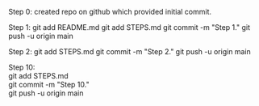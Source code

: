 Step 0: created repo on github which provided initial commit.

Step 1: git add README.md
		git add STEPS.md
		git commit -m "Step 1."
		git push -u origin main

Step 2: git add STEPS.md
		git commit -m "Step 2."
		git push -u origin main

Step 10:<br>
git add STEPS.md<br>
git commit -m "Step 10."<br>
git push -u origin main<br>